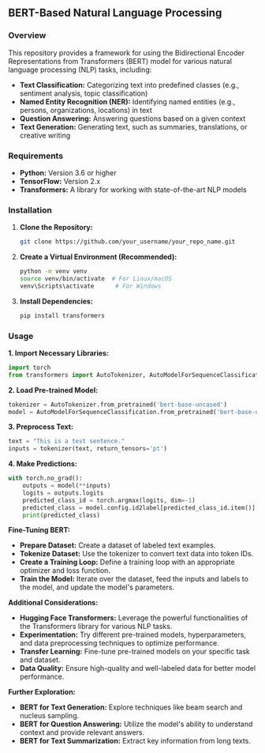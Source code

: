 ## **BERT-Based Natural Language Processing**

### **Overview**

This repository provides a framework for using the Bidirectional Encoder Representations from Transformers (BERT) model for various natural language processing (NLP) tasks, including:

* **Text Classification:** Categorizing text into predefined classes (e.g., sentiment analysis, topic classification)
* **Named Entity Recognition (NER):** Identifying named entities (e.g., persons, organizations, locations) in text
* **Question Answering:** Answering questions based on a given context
* **Text Generation:** Generating text, such as summaries, translations, or creative writing

### **Requirements**

* **Python:** Version 3.6 or higher
* **TensorFlow:** Version 2.x
* **Transformers:** A library for working with state-of-the-art NLP models

### **Installation**

1. **Clone the Repository:**
   ```bash
   git clone https://github.com/your_username/your_repo_name.git
   ```
2. **Create a Virtual Environment (Recommended):**
   ```bash
   python -m venv venv
   source venv/bin/activate  # For Linux/macOS
   venv\Scripts\activate      # For Windows
   ```
3. **Install Dependencies:**
   ```bash
   pip install transformers
   ```

### **Usage**

**1. Import Necessary Libraries:**

```python
import torch
from transformers import AutoTokenizer, AutoModelForSequenceClassification
```

**2. Load Pre-trained Model:**

```python
tokenizer = AutoTokenizer.from_pretrained('bert-base-uncased')
model = AutoModelForSequenceClassification.from_pretrained('bert-base-uncased')
```

**3. Preprocess Text:**

```python
text = "This is a test sentence."
inputs = tokenizer(text, return_tensors='pt')
```

**4. Make Predictions:**

```python
with torch.no_grad():
    outputs = model(**inputs)
    logits = outputs.logits
    predicted_class_id = torch.argmax(logits, dim=-1)
    predicted_class = model.config.id2label[predicted_class_id.item()]
    print(predicted_class)
```

**Fine-Tuning BERT:**

* **Prepare Dataset:** Create a dataset of labeled text examples.
* **Tokenize Dataset:** Use the tokenizer to convert text data into token IDs.
* **Create a Training Loop:** Define a training loop with an appropriate optimizer and loss function.
* **Train the Model:** Iterate over the dataset, feed the inputs and labels to the model, and update the model's parameters.

**Additional Considerations:**

* **Hugging Face Transformers:** Leverage the powerful functionalities of the Transformers library for various NLP tasks.
* **Experimentation:** Try different pre-trained models, hyperparameters, and data preprocessing techniques to optimize performance.
* **Transfer Learning:** Fine-tune pre-trained models on your specific task and dataset.
* **Data Quality:** Ensure high-quality and well-labeled data for better model performance.

**Further Exploration:**

* **BERT for Text Generation:** Explore techniques like beam search and nucleus sampling.
* **BERT for Question Answering:** Utilize the model's ability to understand context and provide relevant answers.
* **BERT for Text Summarization:** Extract key information from long texts.
